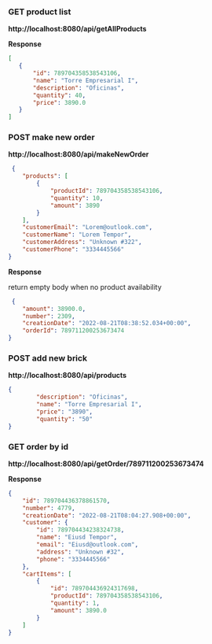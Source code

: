 ### GET product list

**http://localhost:8080/api/getAllProducts**

 **Response** 
 
 ```json
[
    {
        "id": 789704358538543106,
        "name": "Torre Empresarial I",
        "description": "Oficinas",
        "quantity": 40,
        "price": 3890.0
    }
]
```

### POST make new order
**http://localhost:8080/api/makeNewOrder**

```json
 {
    "products": [
        {
            "productId": 789704358538543106,
            "quantity": 10,
            "amount": 3890
        }
    ],
    "customerEmail": "Lorem@outlook.com",
    "customerName": "Lorem Tempor",
    "customerAddress": "Unknown #322",
    "customerPhone": "3334445566"
}
```

 **Response** 
 
 return empty body when no product availability
 
```json
 {
    "amount": 38900.0,
    "number": 2309,
    "creationDate": "2022-08-21T08:38:52.034+00:00",
    "orderId": 789711200253673474
}
```
### POST add new brick
**http://localhost:8080/api/products**

```json
{
        "description": "Oficinas",
        "name": "Torre Empresarial I",
        "price": "3890",
        "quantity": "50"
}
```

### GET order by id
**http://localhost:8080/api/getOrder/789711200253673474**

 **Response** 

```json
{
    "id": 789704436378861570,
    "number": 4779,
    "creationDate": "2022-08-21T08:04:27.908+00:00",
    "customer": {
        "id": 789704434238324738,
        "name": "Eiusd Tempor",
        "email": "Eiusd@outlook.com",
        "address": "Unknown #32",
        "phone": "3334445566"
    },
    "cartItems": [
        {
            "id": 789704436924317698,
            "productId": 789704358538543106,
            "quantity": 1,
            "amount": 3890.0
        }
    ]
}
```
